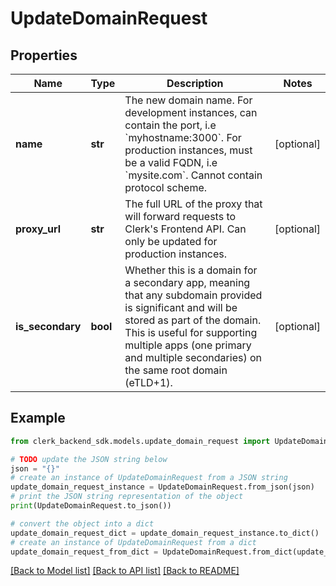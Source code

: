 # UpdateDomainRequest


## Properties

Name | Type | Description | Notes
------------ | ------------- | ------------- | -------------
**name** | **str** | The new domain name. For development instances, can contain the port, i.e &#x60;myhostname:3000&#x60;. For production instances, must be a valid FQDN, i.e &#x60;mysite.com&#x60;. Cannot contain protocol scheme. | [optional] 
**proxy_url** | **str** | The full URL of the proxy that will forward requests to Clerk&#39;s Frontend API. Can only be updated for production instances. | [optional] 
**is_secondary** | **bool** | Whether this is a domain for a secondary app, meaning that any subdomain provided is significant and will be stored as part of the domain. This is useful for supporting multiple apps (one primary and multiple secondaries) on the same root domain (eTLD+1). | [optional] 

## Example

```python
from clerk_backend_sdk.models.update_domain_request import UpdateDomainRequest

# TODO update the JSON string below
json = "{}"
# create an instance of UpdateDomainRequest from a JSON string
update_domain_request_instance = UpdateDomainRequest.from_json(json)
# print the JSON string representation of the object
print(UpdateDomainRequest.to_json())

# convert the object into a dict
update_domain_request_dict = update_domain_request_instance.to_dict()
# create an instance of UpdateDomainRequest from a dict
update_domain_request_from_dict = UpdateDomainRequest.from_dict(update_domain_request_dict)
```
[[Back to Model list]](../README.md#documentation-for-models) [[Back to API list]](../README.md#documentation-for-api-endpoints) [[Back to README]](../README.md)


